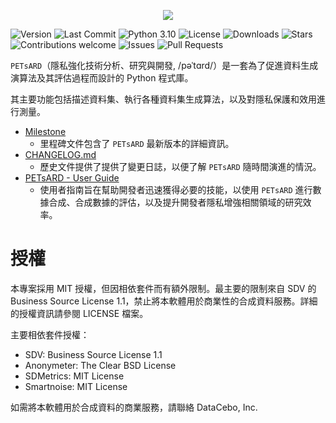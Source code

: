 <p align="center"><img src="assets/images/PETsARD-logo.png"></p>


![Version](https://img.shields.io/github/v/release/nics-tw/PETsARD)
![Last Commit](https://img.shields.io/github/last-commit/nics-tw/PETsARD)
![Python 3.10](https://img.shields.io/badge/python-v3.10-blue.svg)
![License](https://img.shields.io/github/license/nics-tw/PETsARD)
![Downloads](https://img.shields.io/github/downloads/nics-tw/PETsARD/total)
![Stars](https://img.shields.io/github/stars/nics-tw/PETsARD)
![Contributions welcome](https://img.shields.io/badge/contributions-welcome-orange.svg)
![Issues](https://img.shields.io/github/issues/nics-tw/PETsARD)
![Pull Requests](https://img.shields.io/github/issues-pr/nics-tw/PETsARD)


`PETsARD`（隱私強化技術分析、研究與開發, /pəˈtɑrd/）是一套為了促進資料生成演算法及其評估過程而設計的 Python 程式庫。

其主要功能包括描述資料集、執行各種資料集生成算法，以及對隱私保護和效用進行測量。

- [Milestone](https://github.com/nics-tw/PETsARD/releases/latest)
    - 里程碑文件包含了 `PETsARD` 最新版本的詳細資訊。
- [CHANGELOG.md](https://github.com/nics-tw/PETsARD/blob/main/CHANGELOG.md)
    - 歷史文件提供了提供了變更日誌，以便了解 `PETsARD` 隨時間演進的情況。
- [PETsARD - User Guide](https://nics-tw.github.io/PETsARD/)
    - 使用者指南旨在幫助開發者迅速獲得必要的技能，以使用 `PETsARD` 進行數據合成、合成數據的評估，以及提升開發者隱私增強相關領域的研究效率。


# 授權


本專案採用 MIT 授權，但因相依套件而有額外限制。最主要的限制來自 SDV 的 Business Source License 1.1，禁止將本軟體用於商業性的合成資料服務。詳細的授權資訊請參閱 LICENSE 檔案。

主要相依套件授權：

- SDV: Business Source License 1.1
- Anonymeter: The Clear BSD License
- SDMetrics: MIT License
- Smartnoise: MIT License

如需將本軟體用於合成資料的商業服務，請聯絡 DataCebo, Inc.
